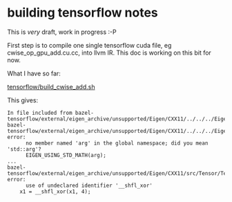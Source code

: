 # building tensorflow notes

This is *very* draft, work in progress :-P

First step is to compile one single tensorflow cuda file, eg cwise_op_gpu_add.cu.cc, into llvm IR.  This doc is working on this bit for now.

What I have so far:

[tensorflow/build_cwise_add.sh](https://github.com/hughperkins/cuda-ir-to-opencl/tree/master/tensorflow/build_cwise_add.sh)

This gives:
```
In file included from bazel-tensorflow/external/eigen_archive/unsupported/Eigen/CXX11/../../../Eigen/Core:330:
bazel-tensorflow/external/eigen_archive/unsupported/Eigen/CXX11/../../../Eigen/src/Core/MathFunctions.h:423:7: error: 
      no member named 'arg' in the global namespace; did you mean 'std::arg'?
      EIGEN_USING_STD_MATH(arg);
...
bazel-tensorflow/external/eigen_archive/unsupported/Eigen/CXX11/src/Tensor/TensorContractionCuda.h:618:10: error: 
      use of undeclared identifier '__shfl_xor'
    x1 = __shfl_xor(x1, 4);
```
